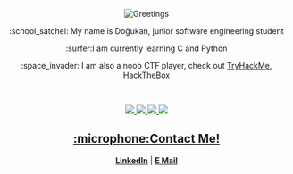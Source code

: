 

<p align="center"><img src="https://media.giphy.com/media/3ornk57KwDXf81rjWM/source.gif" alt="Greetings"></p>



<p align="center">:school_satchel: My name is Doğukan, junior software engineering student</p>
<p align="center">:surfer:I am currently learning C and Python</p>
<p align="center">:space_invader: I am also a noob CTF player, check out <a href="https://www.tryhackme.com/p/dogukanteber">TryHackMe</a>, <a href="https://app.hackthebox.eu/profile/666597">HackTheBox</<a></p>

<br>

<p align="center">
  <img src="https://img.shields.io/badge/Code-C-informational?style=flat&logo=c%2B%2B&logoColor=white&color=6aa6f8" />
  <img src="https://img.shields.io/badge/Code-Python-informational?style=flat&logo=python&logoColor=white&color=6aa6f8" />
  <img src="https://img.shields.io/badge/OS-Linux-informational?style=flat&logo=linux&logoColor=white&color=6aa6f8" />
  <img src="https://img.shields.io/badge/Editor-VSCode-informational?style=flat&logo=visual-studio-code&logoColor=white&color=6aa6f8"/>
</p>

<h2 align="center">:microphone:Contact Me!</h2>
<p align="center">
  <strong><a href="https://www.linkedin.com/in/dogukanteber">LinkedIn</a></strong> |
  <strong><a href="mailto:dogukanteber1@hotmail.com">E Mail</a></strong>
</p>

<br>
